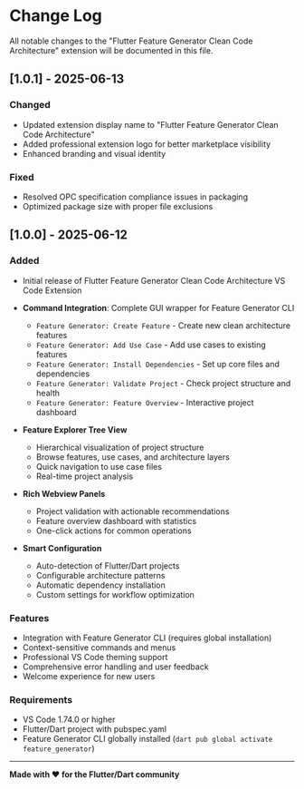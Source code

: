 # Change Log

All notable changes to the "Flutter Feature Generator Clean Code Architecture" extension will be documented in this file.

## [1.0.1] - 2025-06-13

### Changed

- Updated extension display name to "Flutter Feature Generator Clean Code Architecture"
- Added professional extension logo for better marketplace visibility
- Enhanced branding and visual identity

### Fixed

- Resolved OPC specification compliance issues in packaging
- Optimized package size with proper file exclusions

## [1.0.0] - 2025-06-12

### Added

- Initial release of Flutter Feature Generator Clean Code Architecture VS Code Extension
- **Command Integration**: Complete GUI wrapper for Feature Generator CLI

  - `Feature Generator: Create Feature` - Create new clean architecture features
  - `Feature Generator: Add Use Case` - Add use cases to existing features
  - `Feature Generator: Install Dependencies` - Set up core files and dependencies
  - `Feature Generator: Validate Project` - Check project structure and health
  - `Feature Generator: Feature Overview` - Interactive project dashboard

- **Feature Explorer Tree View**

  - Hierarchical visualization of project structure
  - Browse features, use cases, and architecture layers
  - Quick navigation to use case files
  - Real-time project analysis

- **Rich Webview Panels**

  - Project validation with actionable recommendations
  - Feature overview dashboard with statistics
  - One-click actions for common operations

- **Smart Configuration**
  - Auto-detection of Flutter/Dart projects
  - Configurable architecture patterns
  - Automatic dependency installation
  - Custom settings for workflow optimization

### Features

- Integration with Feature Generator CLI (requires global installation)
- Context-sensitive commands and menus
- Professional VS Code theming support
- Comprehensive error handling and user feedback
- Welcome experience for new users

### Requirements

- VS Code 1.74.0 or higher
- Flutter/Dart project with pubspec.yaml
- Feature Generator CLI globally installed (`dart pub global activate feature_generator`)

---

**Made with ❤️ for the Flutter/Dart community**

